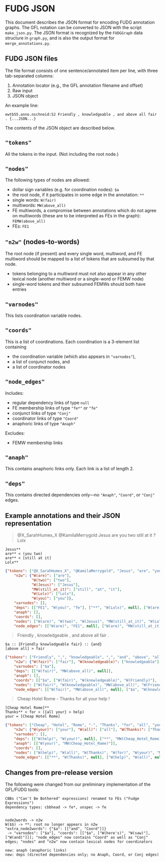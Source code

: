 FUDG JSON
=========

This document describes the JSON format for encoding FUDG annotation graphs. 
The GFL notation can be converted to JSON with the script `make_json.py`. 
The JSON format is recognized by the `FUDGGraph` data structure in `graph.py`, 
and is also the output format for `merge_annotations.py`.

FUDG JSON files
---------------

The file format consists of one sentence/annotated item per line, with three 
tab-separated columns:

  1. Annotation locator (e.g., the GFL annotation filename and offset)
  2. Raw input
  3. JSON object

An example line:

    ewtb55.anno.nschneid:52	Friendly , knowledgeable , and above all fair .	{...JSON...}

The contents of the JSON object are described below.

`"tokens"`
----------

All the tokens in the input. (Not including the root node.)

`"nodes"`
---------

The following types of nodes are allowed:

- dollar sign variables (e.g. for coordination nodes): `$a`
- the root node, if it participates in some edge in the annotation: `**`
- single words: `W(fair)`
- multiwords: `MW(above_all)`
- FE multiwords, a compromise between annotations which do not agree on multiwords 
  (these are to be interpreted as FEs in the graph): `FEMW(above_all)`
- FEs: `FE1`

`"n2w"` (nodes-to-words)
------------------------

The root node (if present) and every single word, multiword, and FE multiword should 
be mapped to a list of tokens that are subsumed by that node.

  * tokens belonging to a multiword must not also appear in any other lexical node (another multiword or a single-word or FEMW node)
  * single-word tokens and their subsumed FEMWs should both have entries

`"varnodes"`
------------

This lists coordination variable nodes.

`"coords"`
----------

This is a list of coordinations. Each coordination is a 3-element list containing

- the coordination variable (which also appears in `"varnodes"`),
- a list of conjunct nodes, and
- a list of coordinator nodes

`"node_edges"`
--------------

Includes:

- regular dependency links of type `null`
- FE membership links of type `"fe*"` or `"fe"`
- conjunct links of type `"Conj"`
- coordinator links of type `"Coord"`
- anaphoric links of type `"Anaph"`

Excludes:

- FEMW membership links

`"anaph"`
---------

This contains anaphoric links only. Each link is a list of length 2.

`"deps"`
--------

This contains directed dependencies only—no `"Anaph"`, `"Coord"`, or `"Conj"` edges.


Example annotations and their JSON representation
-------------------------------------------------

> @X_SarahHumes_X @KamilaMerrygold Jesus are you two still at it ? Lolx

    Jesus**
    are** < (you two) 
    are** < [still at it]
    Lolx**

```json
{"tokens": ["@X_SarahHumes_X", "@KamilaMerrygold", "Jesus", "are", "you", "two", "still", "at", "it", "?", "Lolx"], 
	"n2w": {"W(are)": ["are"], 
			"W(two)": ["two"], 
			"W(Jesus)": ["Jesus"], 
			"MW(still_at_it)": ["still", "at", "it"], 
			"W(Lolx)": ["Lolx"], 
			"W(you)": ["you"]}, 
	"varnodes": [], 
	"deps": [["FE1", "W(you)", "fe"], ["**", "W(Lolx)", null], ["W(are)", "MW(still_at_it)", null], ["**", "W(Jesus)", null], ["FE1", "W(two)", "fe"], ["**", "W(are)", null], ["W(are)", "FE1", null]], 
	"anaph": [], 
	"coords": [], 
	"nodes": ["W(are)", "W(two)", "W(Jesus)", "MW(still_at_it)", "W(Lolx)", "W(you)", "FE1", "**"], 
	"node_edges": [["W(are)", "FE1", null], ["W(are)", "MW(still_at_it)", null], ["**", "W(Jesus)", null], ["FE1", "W(two)", "fe"], ["**", "W(Lolx)", null], ["FE1", "W(you)", "fe"], ["**", "W(are)", null]]}
```


> Friendly , knowledgeable , and above all fair .

    $a :: {Friendly knowledgeable fair} :: {and}
    [above all] > fair

```json
{"tokens": ["Friendly", ",", "knowledgeable", ",", "and", "above", "all", "fair", "."], 
	"n2w": {"W(fair)": ["fair"], "W(knowledgeable)": ["knowledgeable"], "MW(above_all)": ["all", "above"], "W(Friendly)": ["Friendly"], "W(and)": ["and"]},
	"varnodes": ["$a"],
	"deps": [["W(fair)", "MW(above_all)", null]],
	"anaph": [], 
	"coords": [["$a", ["W(fair)", "W(knowledgeable)", "W(Friendly)"], ["W(and)"]]], 
	"nodes": ["W(fair)", "W(knowledgeable)", "MW(above_all)", "W(Friendly)", "W(and)", "$a"],
	"node_edges": [["W(fair)", "MW(above_all)", null], ["$a", "W(knowledgeable)", "Conj"], ["$a", "W(Friendly)", "Conj"], ["$a", "W(fair)", "Conj"], ["$a", "W(and)", "Coord"]]}
```

> Cheap Hotel Rome - Thanks for all your help !

    [Cheap Hotel Rome]**
    Thanks** < for < ({all your} > help)
    your = [Cheap Hotel Rome]

```json
{"tokens": ["Cheap", "Hotel", "Rome", "-", "Thanks", "for", "all", "your", "help", "!"], 
	"n2w": {"W(your)": ["your"], "W(all)": ["all"], "W(Thanks)": ["Thanks"], "W(for)": ["for"], "W(help)": ["help"], "MW(Cheap_Hotel_Rome)": ["Rome", "Hotel", "Cheap"]}, 
	"varnodes": [], 
	"deps": [["W(help)", "W(your)", null], ["**", "MW(Cheap_Hotel_Rome)", null], ["W(help)", "W(all)", null], ["W(Thanks)", "W(for)", null], ["**", "W(Thanks)", null], ["W(for)", "W(help)", null]], 
	"anaph": [["W(your)", "MW(Cheap_Hotel_Rome)"]], 
	"coords": [], 
	"nodes": ["W(help)", "W(all)", "W(Thanks)", "W(for)", "W(your)", "MW(Cheap_Hotel_Rome)", "**"], 
	"node_edges": [["**", "W(Thanks)", null], ["W(help)", "W(all)", null], ["W(for)", "W(help)", null], ["W(your)", "MW(Cheap_Hotel_Rome)", "Anaph"], ["W(help)", "W(your)", null], ["W(Thanks)", "W(for)", null], ["**", "MW(Cheap_Hotel_Rome)", null]]}
```

Changes from pre-release version
--------------------------------

The following were changed from our preliminary implementation of the GFL/FUDG tools:

    CBBs ("Can't Be Bothered" expressions) renamed to FEs ("Fudge Expressions")
    dependency types: cbbhead -> fe*, unspec -> fe
    

    node2words -> n2w
    W($$) -> **; root no longer appears in n2w
    "extra_node2words": {"$a": [["and", "Coord"]]}
     -> "varnodes": ["$a"], "coords": [["$a", ["W(here's)", "W(saw)"], ["W(and)"]]]; "node_edges" now contains "Coord" as well as "Conj" edges; "nodes" and "n2w" now contain lexical nodes for coordinators

    new: anaph (anaphoric links)
    new: deps (directed dependencies only; no Anaph, Coord, or Conj edges)
